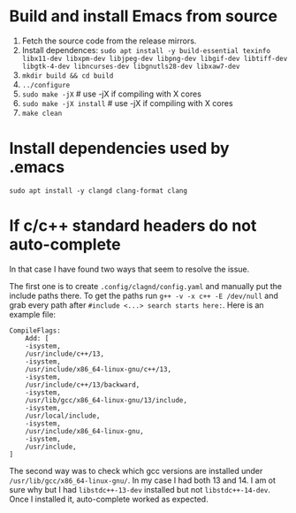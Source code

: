 # Build and install Emacs from source
1. Fetch the source code from the release mirrors.
2. Install dependences: `sudo apt install -y build-essential texinfo libx11-dev libxpm-dev libjpeg-dev libpng-dev libgif-dev libtiff-dev libgtk-4-dev libncurses-dev libgnutls28-dev libxaw7-dev`
4. `mkdir build && cd build`
5. `../configure`
6. `sudo make -jX` # use -jX if compiling with X cores
7. `sudo make -jX install` # use -jX if compiling with X cores
8. `make clean`

# Install dependencies used by .emacs
`sudo apt install -y clangd clang-format clang`
# If c/c++ standard headers do not auto-complete
In that case I have found two ways that seem to resolve the issue.

The first one is to create `.config/clagnd/config.yaml` and manually put the include paths there.
To get the paths run `g++ -v -x c++ -E /dev/null` and grab every path after `#include <...> search starts here:`.
Here is an example file: 

```
CompileFlags:
    Add: [
	-isystem,
	/usr/include/c++/13,
	-isystem,
	/usr/include/x86_64-linux-gnu/c++/13,
	-isystem,
	/usr/include/c++/13/backward,
	-isystem,
	/usr/lib/gcc/x86_64-linux-gnu/13/include,
	-isystem,
	/usr/local/include,
	-isystem,
	/usr/include/x86_64-linux-gnu,
	-isystem,
	/usr/include,
]
```

The second way was to check which gcc versions are installed under `/usr/lib/gcc/x86_64-linux-gnu/`. In my case I had both 13 and 14.
I am ot sure why but I had `libstdc++-13-dev` installed but not `libstdc++-14-dev`. Once I installed it, auto-complete worked as expected. 
